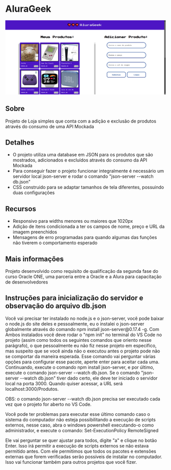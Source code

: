 <h1>AluraGeek</h1>

<img src="./img/projeto.png" alt="projeto_alurageek">

<h2>Sobre</h2>
<p>Projeto de Loja simples que conta com a adição e exclusão de produtos através do consumo de uma API Mockada</p>

<h2>Detalhes</h2>
<ul>
<li>O projeto utiliza uma database em JSON para os produtos que são mostrados, adicionados e excluídos através do consumo da API Mockada</li>
<li>Para conseguir fazer o projeto funcionar integralmente é necessário um servidor local json-server e rodar o comando "json-server --watch db.json"</li>
<li>CSS construido para se adaptar tamanhos de tela diferentes, possuindo duas configurações</li>
</ul>

<h2>Recursos</h2>
<ul>
  <li>Responsivo para widths menores ou maiores que 1020px</li>
  <li>Adição de itens condicionada a ter os campos de nome, preço e URL da imagem preenchidos</li>
  <li>Mensagens de erro programadas para quando algumas das funções não tiverem o comportamento esperado</li>
</ul>

<h2>Mais informações</h2>
<p>Projeto desenvolvido como requisito de qualificação da segunda fase do curso Oracle ONE, uma parceria entre a Oracle e a Alura para capacitação de desenvolvedores</p>

<h2>Instruções para inicialização do servidor e observação do arquivo db.json</h2>
<p>Você vai precisar ter instalado no node.js e o json-server, você pode baixar o node.js do site deles e pessoalmente, eu o instalei o json-server globalmente através do comando npm install json-server@0.17.4 -g. Com Ambos instalados você deve rodar o "npm init" no terminal do VS Code no projeto (assim como todos os seguintes comandos que oriento nesse parágrafo), o que pessoalmente eu não fiz nesse projeto em específico, mas suspeito que se você ainda não o executou antes o projeto pode não se comportar da maneira esperada. Esse comando vai perguntar várias opções para configurar esse pacote, aperte enter para aceitar cada uma. Continuando, execute o comando npm install json-server, e por último, execute o comando json-server --watch db.json. Se o comando "json-server --watch db.json" tiver dado certo, ele deve ter iniciado o servidor local na porta 3000. Quando quiser acessar, a URL será localhost:3000/Produtos.</p>
<p>OBS: o comando json-server --watch db.json precisa ser executado cada vez que o projeto for aberto no VS Code.</p>
<p>Você pode ter problemas para executar esse último comando caso o sistema do computador não esteja possibilitando a execução de scripts externos, nesse caso, abra o windows powershell executando-o como administrador, e execute o comando: Set-ExecutionPolicy RemoteSigned</p>
<p>Ele vai perguntar se quer ajustar para todos, digite "a" e clique no botão Enter. Isso irá permitir a execução de scripts externos se não estava permitido antes. Com ele permitimos que todos os pacotes e extensões externas que forem verificadas serão possíveis de instalar no computador. Isso vai funcionar também para outros projetos que você fizer.</p>
